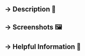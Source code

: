 <!-- #############################################
# 🌈🌈🌈🌈🌈🌈🌈🌈🌈🌈🌈🌈🌈🌈🌈🌈🌈🌈🌈
# DEAR BELOVED ML5 COMMUNITY MEMBER. WELCOME.
# 
# BEFORE SUBMITTING AN ISSUE PLEASE MAKE
# SURE TO SUBMIT THE RELEVANT INFORMATION
# TO THE SECTIONS LISTED BELOW. 
# HELP US HELP YOU BY PROVIDING ALL THE HELPFUL
# INFORMATION THAT WILL ALLOW THE ML5 COMMUNITY
# TO UNDERSTAND WHAT YOUR ISSUE SUBMISSION IS ABOUT.
# 
# THANK YOU! MERCI! ABRIGADO! GRACIAS! DANKE!
# 🌈🌈🌈🌈🌈🌈🌈🌈🌈🌈🌈🌈🌈🌈🌈🌈🌈🌈🌈
############################################# -->


## → Description 📝
<!-- #############################################
## → Description 📝
# A clear and concise description of what the issue is about. 
# Let us know if you:
#
# - found a bug 🐛
# - want to suggest an update 💡
# - have an idea for a new feature 🆕 
############################################# -->


## → Screenshots 🖼
<!-- #############################################
## → Screenshots 🖼
# (Any relevant screenshots, sketches, or helpful concept diagrams)
############################################# -->



## → Helpful Information 🦄
<!-- #############################################
## → Helpful Information 🦄
# A list of relevant information for this issue. 
# This will help people navigate the project and offer some clues of where to start. 
# Depending on the nature of this issue, important and helpful information might include:
# 
# - **Web browser and version** (e.g. Firefox version 65, Chrome version 71.0)
# - **Operating System** (e.g. MacOS, Windows, Ubuntu)
# - Steps to reproduce the issue
# - ml5 version you're using 
# - Links to example code in the [p5 web editor](https://editor.p5js.org) 
# or other online shareable code editor
############################################# -->




